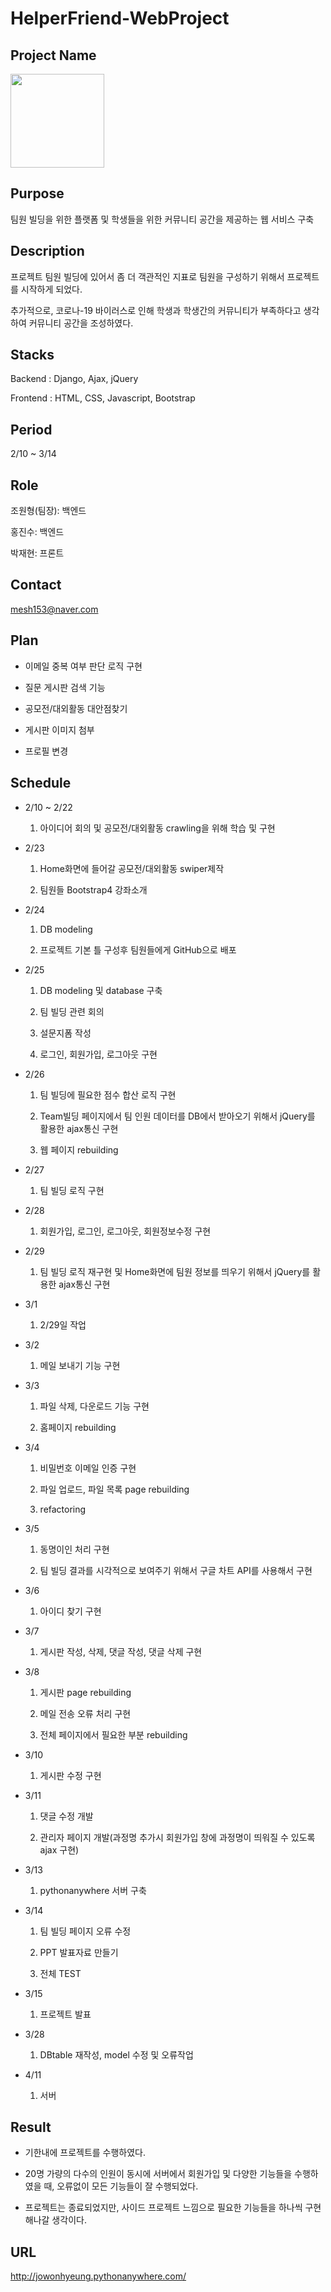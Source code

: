 # HelperFriend-WebProject


## Project Name
<img src="https://github.com/JoWonHyeung/webproject/blob/main/djangoProject/project/staticfiles/img/logo.png"  width="150" height="150"/>


## Purpose
팀원 빌딩을 위한 플랫폼 및 학생들을 위한 커뮤니티 공간을 제공하는 웹 서비스 구축


## Description
프로젝트 팀원 빌딩에 있어서 좀 더 객관적인 지표로 팀원을 구성하기 위해서 프로젝트를 시작하게 되었다. 

추가적으로, 코로나-19 바이러스로 인해 학생과 학생간의 커뮤니티가 부족하다고 생각하여 커뮤니티 공간을 조성하였다. 

## Stacks

Backend : Django, Ajax, jQuery

Frontend : HTML, CSS, Javascript, Bootstrap


## Period

2/10 ~ 3/14

## Role
조원형(팀장): 백엔드

홍진수: 백엔드

박재현: 프론트

## Contact

mesh153@naver.com

## Plan

- 이메일 중복 여부 판단 로직 구현

- 질문 게시판 검색 기능

- 공모전/대외활동 대안점찾기

- 게시판 이미지 첨부

- 프로필 변경

## Schedule
- 2/10 ~ 2/22
  
  1. 아이디어 회의 및 공모전/대외활동 crawling을 위해 학습 및 구현


- 2/23

  1. Home화면에 들어갈 공모전/대외활동 swiper제작  
  
  2. 팀원들 Bootstrap4 강좌소개

- 2/24
  1. DB modeling 

  2. 프로젝트 기본 틀 구성후 팀원들에게 GitHub으로 배포

- 2/25
  1. DB modeling 및 database 구축

  2. 팀 빌딩 관련 회의

  3. 설문지폼 작성
  
  4. 로그인, 회원가입, 로그아웃 구현

- 2/26
   1. 팀 빌딩에 필요한 점수 합산 로직 구현
   
   2. Team빌딩 페이지에서 팀 인원 데이터를 DB에서 받아오기 위해서 jQuery를 활용한 ajax통신 구현
   
   3. 웹 페이지 rebuilding

- 2/27
   1. 팀 빌딩 로직 구현

- 2/28

   1. 회원가입, 로그인, 로그아웃, 회원정보수정 구현
   
- 2/29

   1. 팀 빌딩 로직 재구현 및 Home화면에 팀원 정보를 띄우기 위해서 jQuery를 활용한 ajax통신 구현
  
- 3/1 
   1. 2/29일 작업

- 3/2
   1. 메일 보내기 기능 구현
   
- 3/3
   1. 파일 삭제, 다운로드 기능 구현   
   
   2. 홈페이지 rebuilding 
 
 - 3/4
   1. 비밀번호 이메일 인증 구현 
   
   2. 파일 업로드, 파일 목록 page rebuilding 
   
   3. refactoring

- 3/5
  1. 동명이인 처리 구현

  2. 팀 빌딩 결과를 시각적으로 보여주기 위해서 구글 차트 API를 사용해서 구현

- 3/6

  1. 아이디 찾기 구현

- 3/7
  1. 게시판 작성, 삭제, 댓글 작성, 댓글 삭제 구현

- 3/8
  1. 게시판 page rebuilding

  2. 메일 전송 오류 처리 구현

  3. 전체 페이지에서 필요한 부분 rebuilding

- 3/10

  1. 게시판 수정 구현

- 3/11

  1. 댓글 수정 개발

  2. 관리자 페이지 개발(과정명 추가시 회원가입 창에 과정명이 띄워질 수 있도록 ajax 구현)

- 3/13

  1. pythonanywhere 서버 구축

- 3/14
  
  1. 팀 빌딩 페이지 오류 수정 
  
  2. PPT 발표자료 만들기
  
  3. 전체 TEST

- 3/15
  
  1. 프로젝트 발표

- 3/28

  1. DBtable 재작성, model 수정 및 오류작업

- 4/11

  1. 서버 
  
 

## Result

- 기한내에 프로젝트를 수행하였다.

- 20명 가량의 다수의 인원이 동시에 서버에서 회원가입 및 다양한 기능들을 수행하였을 때, 오류없이 모든 기능들이 잘 수행되었다.

- 프로젝트는 종료되었지만, 사이드 프로젝트 느낌으로 필요한 기능들을 하나씩 구현해나갈 생각이다.

## URL

http://jowonhyeung.pythonanywhere.com/
